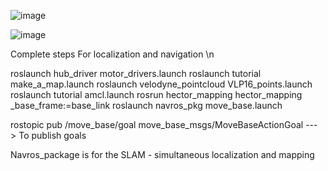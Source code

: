 ![image](https://github.com/JD7XD/Navigation_Alex/assets/132233669/cc3a6ba5-c05a-414d-915b-12d2c939c2c8)

![image](https://github.com/JD7XD/Navigation_Alex/assets/132233669/aa4ebd18-0504-4d64-b71a-58da0cdab087)

Complete steps For localization and navigation \n

roslaunch hub_driver motor_drivers.launch 
roslaunch tutorial make_a_map.launch 
roslaunch velodyne_pointcloud VLP16_points.launch 
roslaunch tutorial amcl.launch 
rosrun hector_mapping hector_mapping _base_frame:=base_link 
roslaunch navros_pkg move_base.launch 


rostopic pub /move_base/goal move_base_msgs/MoveBaseActionGoal ---> To publish goals

Navros_package is for the SLAM - simultaneous localization and mapping
